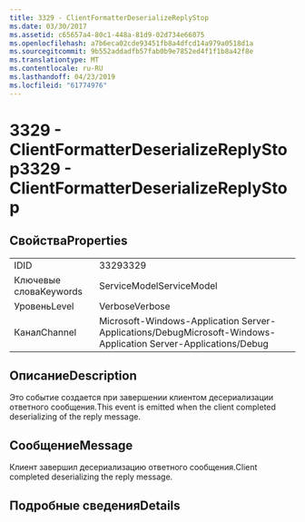 ```yaml
---
title: 3329 - ClientFormatterDeserializeReplyStop
ms.date: 03/30/2017
ms.assetid: c65657a4-80c1-448a-81d9-02d734e66075
ms.openlocfilehash: a7b6eca02cde93451fb8a4dfcd14a979a0518d1a
ms.sourcegitcommit: 9b552addadfb57fab0b9e7852ed4f1f1b8a42f8e
ms.translationtype: MT
ms.contentlocale: ru-RU
ms.lasthandoff: 04/23/2019
ms.locfileid: "61774976"
---
```

# <a name="3329---clientformatterdeserializereplystop"></a><span data-ttu-id="a0549-102">3329 - ClientFormatterDeserializeReplyStop</span><span class="sxs-lookup"><span data-stu-id="a0549-102">3329 - ClientFormatterDeserializeReplyStop</span></span>
## <a name="properties"></a><span data-ttu-id="a0549-103">Свойства</span><span class="sxs-lookup"><span data-stu-id="a0549-103">Properties</span></span>  
  
|||  
|-|-|  
|<span data-ttu-id="a0549-104">ID</span><span class="sxs-lookup"><span data-stu-id="a0549-104">ID</span></span>|<span data-ttu-id="a0549-105">3329</span><span class="sxs-lookup"><span data-stu-id="a0549-105">3329</span></span>|  
|<span data-ttu-id="a0549-106">Ключевые слова</span><span class="sxs-lookup"><span data-stu-id="a0549-106">Keywords</span></span>|<span data-ttu-id="a0549-107">ServiceModel</span><span class="sxs-lookup"><span data-stu-id="a0549-107">ServiceModel</span></span>|  
|<span data-ttu-id="a0549-108">Уровень</span><span class="sxs-lookup"><span data-stu-id="a0549-108">Level</span></span>|<span data-ttu-id="a0549-109">Verbose</span><span class="sxs-lookup"><span data-stu-id="a0549-109">Verbose</span></span>|  
|<span data-ttu-id="a0549-110">Канал</span><span class="sxs-lookup"><span data-stu-id="a0549-110">Channel</span></span>|<span data-ttu-id="a0549-111">Microsoft-Windows-Application Server-Applications/Debug</span><span class="sxs-lookup"><span data-stu-id="a0549-111">Microsoft-Windows-Application Server-Applications/Debug</span></span>|  
  
## <a name="description"></a><span data-ttu-id="a0549-112">Описание</span><span class="sxs-lookup"><span data-stu-id="a0549-112">Description</span></span>  
 <span data-ttu-id="a0549-113">Это событие создается при завершении клиентом десериализации ответного сообщения.</span><span class="sxs-lookup"><span data-stu-id="a0549-113">This event is emitted when the client completed deserializing of the reply message.</span></span>  
  
## <a name="message"></a><span data-ttu-id="a0549-114">Сообщение</span><span class="sxs-lookup"><span data-stu-id="a0549-114">Message</span></span>  
 <span data-ttu-id="a0549-115">Клиент завершил десериализацию ответного сообщения.</span><span class="sxs-lookup"><span data-stu-id="a0549-115">Client completed deserializing the reply message.</span></span>  
  
## <a name="details"></a><span data-ttu-id="a0549-116">Подробные сведения</span><span class="sxs-lookup"><span data-stu-id="a0549-116">Details</span></span>
